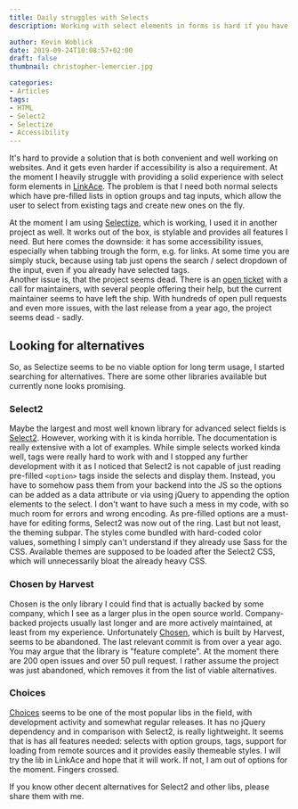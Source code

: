 ```yaml
---
title: Daily struggles with Selects
description: Working with select elements in forms is hard if you have dynamic inputs or large lists to choose from - or simply want to load options from the backend.

author: Kevin Woblick
date: 2019-09-24T10:08:57+02:00
draft: false
thumbnail: christopher-lemercier.jpg

categories:
- Articles
tags:
- HTML
- Select2
- Selectize
- Accessibility
---
```


It's hard to provide a solution that is both convenient and well working on websites. And it gets even harder if accessibility is also a requirement. At the moment I heavily struggle with providing a solid experience with select form elements in [LinkAce](https://github.com/Kovah/LinkAce). The problem is that I need both normal selects which have pre-filled lists in option groups and tag inputs, which allow the user to select from existing tags and create new ones on the fly.

At the moment I am using [Selectize](https://selectize.github.io/selectize.js/), which is working, I used it in another project as well. It works out of the box, is stylable and provides all features I need. But here comes the downside: it has some accessibility issues, especially when tabbing trough the form, e.g. for links. At some time you are simply stuck, because using tab just opens the search / select dropdown of the input, even if you already have selected tags.  
Another issue is, that the project seems dead. There is an [open ticket](https://github.com/selectize/selectize.js/issues/752) with a call for maintainers, with several people offering their help, but the current maintainer seems to have left the ship. With hundreds of open pull requests and even more issues, with the last release from a year ago, the project seems dead - sadly.

## Looking for alternatives

So, as Selectize seems to be no viable option for long term usage, I started searching for alternatives. There are some other libraries available but currently none looks promising.

### Select2

Maybe the largest and most well known library for advanced select fields is [Select2](https://select2.org/). However, working with it is kinda horrible. The documentation is really extensive with a lot of examples. While simple selects worked kinda well, tags were really hard to work with and I stopped any further development with it as I noticed that Select2 is not capable of just reading pre-filled `<option>` tags inside the selects and display them. Instead, you have to somehow pass them from your backend into the JS so the options can be added as a data attribute or via using jQuery to appending the option elements to the select. I don't want to have such a mess in my code, with so much room for errors and wrong encoding. As pre-filled options are a must-have for editing forms, Select2 was now out of the ring.
Last but not least, the theming subpar. The styles come bundled with hard-coded color values, something I simply can't understand if they already use Sass for the CSS. Available themes are supposed to be loaded after the Select2 CSS, which will unnecessarily bloat the already heavy CSS. 

### Chosen by Harvest

Chosen is the only library I could find that is actually backed by some company, which I see as a larger plus in the open source world. Company-backed projects usually last longer and are more actively maintained, at least from my experience. Unfortunately [Chosen](https://github.com/harvesthq/chosen), which is built by Harvest, seems to be abandoned. The last relevant commit is from over a year ago. You may argue that the library is "feature complete". At the moment there are 200 open issues and over 50 pull request. I rather assume the project was just abandoned, which removes it from the list of viable alternatives.

### Choices

[Choices](https://github.com/jshjohnson/Choices) seems to be one of the most popular libs in the field, with development activity and somewhat regular releases. It has no jQuery dependency and in comparison with Select2, is really lightweight. It seems that is has all features needed: selects with option groups, tags, support for loading from remote sources and it provides easily themeable styles. I will try the lib in LinkAce and hope that it will work. If not, I am out of options for the moment. Fingers crossed.

If you know other decent alternatives for Select2 and other libs, please share them with me.
